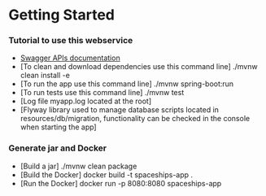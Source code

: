 # Getting Started

### Tutorial to use this webservice

* [Swagger APIs documentation](http://localhost:8080/swagger-ui.html)
* [To clean and download dependencies use this command line] ./mvnw clean install -e
* [To run the app use this command line] ./mvnw spring-boot:run
* [To run tests use this command line] ./mvnw test
* [Log file myapp.log located at the root]
* [Flyway library used to manage database scripts located in resources/db/migration, functionality can be checked in the console when starting the app]

### Generate jar and Docker
* [Build a jar] ./mvnw clean package
* [Build the Docker] docker build -t spaceships-app .
* [Run the Docker] docker run -p 8080:8080 spaceships-app
